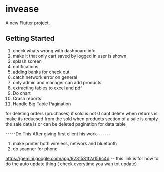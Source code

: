 # invease

A new Flutter project.

## Getting Started


1) check whats wrong with dashboard info 
2) make it that only cart saved by logged in user is shown 
3) splash screen 
4) notifications 
5) adding banks for check out
6) catch network error on general
7) only admin and manager can add products
8) extracting tables to excel and pdf
9) Do chart
10) Crash reports
11) Handle Big Table Pagination


for deleting orders (pruchases)
if sold is not 0 cant delete 
when returns is make its reducsed from the sold
when products section of a sale is empty the sale data is or can be deleted
pagination for data table


-----Do This After giving first client his work-------
1) make printer both wireless, network and bluetooth
2) do scanner for phone

https://gemini.google.com/app/9231581f2a156c4d -- this link is for how to do the auto update thing ( check everytime you wan tot update)